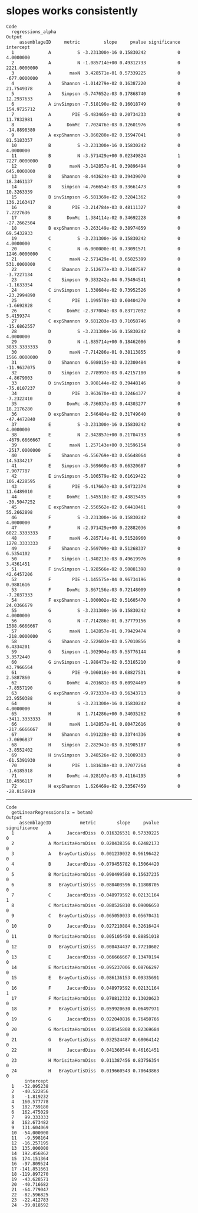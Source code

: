 # slopes works consistently

    Code
      regressions_alpha
    Output
         assemblageID     metric         slope     pvalue significance     intercept
      1             A          S -3.231300e-16 0.15830242            0     4.0000000
      2             A          N -1.085714e+00 0.49312733            0  2221.0000000
      3             A       maxN  3.428571e-01 0.57339225            0  -677.0000000
      4             A    Shannon -1.014279e-02 0.16387220            0    21.7549378
      5             A    Simpson -5.747652e-03 0.17868740            0    12.2937633
      6             A invSimpson -7.518190e-02 0.16018749            0   154.9725712
      7             A        PIE -5.483465e-03 0.20734233            0    11.7832981
      8             A      DomMc  7.702476e-03 0.12601976            0   -14.8898380
      9             A expShannon -3.860280e-02 0.15947041            0    81.5183357
      10            B          S -3.231300e-16 0.15830242            0     4.0000000
      11            B          N -3.571429e+00 0.02349824            1  7227.0000000
      12            B       maxN -3.142857e-01 0.39896494            0   645.0000000
      13            B    Shannon -8.443624e-03 0.39439070            0    18.3461137
      14            B    Simpson -4.766654e-03 0.33661473            0    10.3263339
      15            B invSimpson -6.581369e-02 0.32841362            0   136.2163417
      16            B        PIE -3.214784e-03 0.48111327            0     7.2227636
      17            B      DomMc  1.384114e-02 0.34692228            0   -27.2662504
      18            B expShannon -3.263149e-02 0.38974859            0    69.5432933
      19            C          S -3.231300e-16 0.15830242            0     4.0000000
      20            C          N -6.000000e-01 0.73091571            0  1246.0000000
      21            C       maxN -2.571429e-01 0.65825399            0   531.0000000
      22            C    Shannon  2.512677e-03 0.71407597            0    -3.7227134
      23            C    Simpson  9.383242e-04 0.75494541            0    -1.1633354
      24            C invSimpson  1.338684e-02 0.73952526            0   -23.2994890
      25            C        PIE  1.199578e-03 0.60404270            0    -1.6692828
      26            C      DomMc -2.377004e-03 0.83717092            0     5.4159374
      27            C expShannon  9.681283e-03 0.71058746            0   -15.6862557
      28            D          S -3.231300e-16 0.15830242            0     4.0000000
      29            D          N -1.885714e+00 0.18462086            0  3833.3333333
      30            D       maxN -7.714286e-01 0.38113855            0  1566.0000000
      31            D    Shannon  6.608015e-03 0.32300484            0   -11.9637075
      32            D    Simpson  2.778997e-03 0.42157180            0    -4.8679003
      33            D invSimpson  3.908144e-02 0.39448146            0   -75.0107237
      34            D        PIE  3.963670e-03 0.32464377            0    -7.2322410
      35            D      DomMc -8.736037e-03 0.44303277            0    18.2176280
      36            D expShannon  2.546484e-02 0.31749640            0   -47.4472840
      37            E          S -3.231300e-16 0.15830242            0     4.0000000
      38            E          N  2.342857e+00 0.21704733            0 -4679.6666667
      39            E       maxN  1.257143e+00 0.31596154            0 -2517.0000000
      40            E    Shannon -6.556769e-03 0.65648064            0    14.5334217
      41            E    Simpson -3.569669e-03 0.66320687            0     7.9077787
      42            E invSimpson -5.106579e-02 0.61619422            0   106.4228595
      43            E        PIE -5.417667e-03 0.54732374            0    11.6489010
      44            E      DomMc  1.545518e-02 0.43815495            0   -30.5047252
      45            E expShannon -2.556562e-02 0.64418461            0    55.2662898
      46            F          S -3.231300e-16 0.15830242            0     4.0000000
      47            F          N -2.971429e+00 0.22882036            0  6022.3333333
      48            F       maxN -6.285714e-01 0.51528960            0  1278.3333333
      49            F    Shannon -2.569709e-03 0.51268337            0     6.5354102
      50            F    Simpson -1.340213e-03 0.49619976            0     3.4361451
      51            F invSimpson -1.928566e-02 0.50881398            0    42.6457206
      52            F        PIE -1.145575e-04 0.96734196            0     0.9881616
      53            F      DomMc  3.867156e-03 0.72148009            0    -7.2037333
      54            F expShannon -1.000002e-02 0.51605470            0    24.0366679
      55            G          S -3.231300e-16 0.15830242            0     4.0000000
      56            G          N -7.714286e-01 0.37779156            0  1588.6666667
      57            G       maxN  1.142857e-01 0.79429474            0  -218.0000000
      58            G    Shannon -2.522603e-03 0.57010856            0     6.4334201
      59            G    Simpson -1.302904e-03 0.55776144            0     3.3572440
      60            G invSimpson -1.988473e-02 0.53165210            0    43.7966564
      61            G        PIE -9.106016e-04 0.68827531            0     2.5887860
      62            G      DomMc  4.201681e-03 0.60924469            0    -7.8557190
      63            G expShannon -9.973337e-03 0.56343713            0    23.9550388
      64            H          S -3.231300e-16 0.15830242            0     4.0000000
      65            H          N  1.714286e+00 0.34035262            0 -3411.3333333
      66            H       maxN  1.142857e-01 0.80472616            0  -217.6666667
      67            H    Shannon  4.191228e-03 0.33744336            0    -7.0696837
      68            H    Simpson  2.282941e-03 0.31905187            0    -3.8552402
      69            H invSimpson  3.248526e-02 0.31089303            0   -61.5391930
      70            H        PIE  1.181638e-03 0.37077264            0    -1.6185918
      71            H      DomMc -4.928107e-03 0.41164195            0    10.4936117
      72            H expShannon  1.626469e-02 0.33567459            0   -28.8158919

---

    Code
      getLinearRegressions(x = betam)
    Output
         assemblageID           metric        slope     pvalue significance
      1             A      JaccardDiss  0.016326531 0.57339225            0
      2             A MorisitaHornDiss  0.020438356 0.62482173            0
      3             A   BrayCurtisDiss  0.001239032 0.96196422            0
      4             B      JaccardDiss -0.079455782 0.15064420            0
      5             B MorisitaHornDiss -0.090499580 0.15637235            0
      6             B   BrayCurtisDiss -0.080403596 0.11808705            0
      7             C      JaccardDiss -0.048979592 0.02131164            1
      8             C MorisitaHornDiss -0.080526810 0.09006650            0
      9             C   BrayCurtisDiss -0.065059033 0.05670431            0
      10            D      JaccardDiss  0.027210884 0.32616424            0
      11            D MorisitaHornDiss  0.005105450 0.88851018            0
      12            D   BrayCurtisDiss  0.008434437 0.77210602            0
      13            E      JaccardDiss -0.066666667 0.13470194            0
      14            E MorisitaHornDiss -0.095237006 0.08766297            0
      15            E   BrayCurtisDiss -0.086136153 0.09335691            0
      16            F      JaccardDiss  0.048979592 0.02131164            1
      17            F MorisitaHornDiss  0.070812332 0.13020623            0
      18            F   BrayCurtisDiss  0.059920630 0.06497971            0
      19            G      JaccardDiss  0.022040816 0.76450766            0
      20            G MorisitaHornDiss  0.020545808 0.82369684            0
      21            G   BrayCurtisDiss  0.032524487 0.68064142            0
      22            H      JaccardDiss  0.041360544 0.46161451            0
      23            H MorisitaHornDiss  0.011387456 0.83756354            0
      24            H   BrayCurtisDiss  0.019660543 0.70643863            0
           intercept
      1   -32.095238
      2   -40.522856
      3    -1.819232
      4   160.577778
      5   182.739180
      6   162.475029
      7    99.333333
      8   162.673482
      9   131.604069
      10  -54.000000
      11   -9.598164
      12  -16.257195
      13  135.000000
      14  192.456862
      15  174.151364
      16  -97.809524
      17 -141.851661
      18 -119.897270
      19  -43.628571
      20  -40.716682
      21  -64.779047
      22  -82.596825
      23  -22.412783
      24  -39.018592

